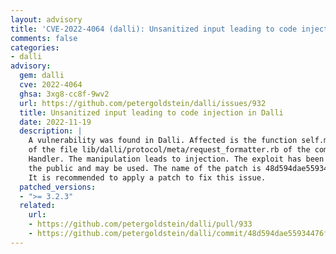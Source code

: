 ```yaml
---
layout: advisory
title: 'CVE-2022-4064 (dalli): Unsanitized input leading to code injection in Dalli'
comments: false
categories:
- dalli
advisory:
  gem: dalli
  cve: 2022-4064
  ghsa: 3xg8-cc8f-9wv2
  url: https://github.com/petergoldstein/dalli/issues/932
  title: Unsanitized input leading to code injection in Dalli
  date: 2022-11-19
  description: |
    A vulnerability was found in Dalli. Affected is the function self.meta_set
    of the file lib/dalli/protocol/meta/request_formatter.rb of the component Meta Protocol
    Handler. The manipulation leads to injection. The exploit has been disclosed to
    the public and may be used. The name of the patch is 48d594dae55934476fec61789e7a7c3700e0f50d.
    It is recommended to apply a patch to fix this issue.
  patched_versions:
  - ">= 3.2.3"
  related:
    url:
    - https://github.com/petergoldstein/dalli/pull/933
    - https://github.com/petergoldstein/dalli/commit/48d594dae55934476fec61789e7a7c3700e0f50d
---
```

